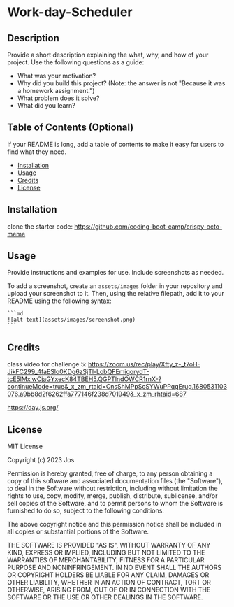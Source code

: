 # Work-day-Scheduler 

## Description

Provide a short description explaining the what, why, and how of your project. Use the following questions as a guide:

- What was your motivation?
- Why did you build this project? (Note: the answer is not "Because it was a homework assignment.")
- What problem does it solve?
- What did you learn?

## Table of Contents (Optional)

If your README is long, add a table of contents to make it easy for users to find what they need.

- [Installation](#installation)
- [Usage](#usage)
- [Credits](#credits)
- [License](#license)

## Installation

clone the starter code: https://github.com/coding-boot-camp/crispy-octo-meme
## Usage

Provide instructions and examples for use. Include screenshots as needed.

To add a screenshot, create an `assets/images` folder in your repository and upload your screenshot to it. Then, using the relative filepath, add it to your README using the following syntax:

    ```md
    ![alt text](assets/images/screenshot.png)
    ```

## Credits
 
class video for challenge 5:
 https://zoom.us/rec/play/Xfty_z-_t7oH-JikFC299_4faESlo0KDg6zSjTl-LobQFEmigorydT-tcE5lMxlwCjaGYxecK84TBEH5.QGPTlndOWCR1rnX-?continueMode=true&_x_zm_rtaid=CnsShMPpScSYWuPPqgErug.1680531103076.a9bb8d2f6262ffa777146f238d701949&_x_zm_rhtaid=687


https://day.js.org/



## License

MIT License

Copyright (c) 2023 Jos

Permission is hereby granted, free of charge, to any person obtaining a copy
of this software and associated documentation files (the "Software"), to deal
in the Software without restriction, including without limitation the rights
to use, copy, modify, merge, publish, distribute, sublicense, and/or sell
copies of the Software, and to permit persons to whom the Software is
furnished to do so, subject to the following conditions:

The above copyright notice and this permission notice shall be included in all
copies or substantial portions of the Software.

THE SOFTWARE IS PROVIDED "AS IS", WITHOUT WARRANTY OF ANY KIND, EXPRESS OR
IMPLIED, INCLUDING BUT NOT LIMITED TO THE WARRANTIES OF MERCHANTABILITY,
FITNESS FOR A PARTICULAR PURPOSE AND NONINFRINGEMENT. IN NO EVENT SHALL THE
AUTHORS OR COPYRIGHT HOLDERS BE LIABLE FOR ANY CLAIM, DAMAGES OR OTHER
LIABILITY, WHETHER IN AN ACTION OF CONTRACT, TORT OR OTHERWISE, ARISING FROM,
OUT OF OR IN CONNECTION WITH THE SOFTWARE OR THE USE OR OTHER DEALINGS IN THE
SOFTWARE.
